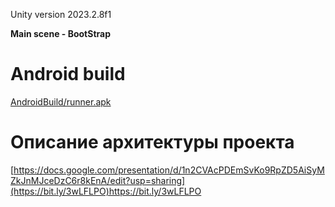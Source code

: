 Unity version 2023.2.8f1

**Main scene - BootStrap**

# Android build 
[AndroidBuild/runner.apk](https://github.com/MrFlox/TestRunner/blob/main/AndroidBuild/runner.apk)


# Описание архитектуры проекта 
[https://docs.google.com/presentation/d/1n2CVAcPDEmSvKo9RpZD5AiSyMZkJnMJceDzC6r8kEnA/edit?usp=sharing](https://bit.ly/3wLFLPO)https://bit.ly/3wLFLPO
